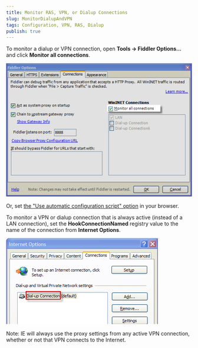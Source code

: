 ```yaml
---
title: Monitor RAS, VPN, or Dialup Connections
slug: MonitorDialupAndVPN
tags: Configuration, VPN, RAS, Dialup
publish: true
---
```


To monitor a dialup or VPN connection, open **Tools -> Fiddler Options...** and click **Monitor all connections**.

![Monitor all connections][1]

Or, set [the "Use automatic configuration script" option][2] in your browser.

To monitor a VPN or dialup connection that is always active (instead of a LAN connection), set the **HookConnectionNamed** registry value to the name of the connection from **Internet Options**. 

![Connection Name][3]

Note: IE will always use the proxy settings from any active VPN connection, whether or not that VPN connects to the Internet.

[1]: ../../images/MonitorDialupAndVPN/MonitorAllConnections.png
[2]: /ConfigureOtherBrowsers.md
[3]: ../../images/MonitorDialupAndVPN/ConnectionName.png
